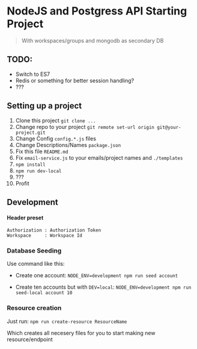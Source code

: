 # NodeJS and Postgress API Starting Project
> With workspaces/groups and mongodb as secondary DB

## TODO:
* Switch to ES7
* Redis or something for better session handling?
* ???

## Setting up a project

 1. Clone this project `git clone ...`
 2. Change repo to your project `git remote set-url origin git@your-project.git`
 3. Change Config `config.*.js` files
 4. Change Descriptions/Names `package.json`
 5. Fix this file `README.md`
 6. Fix `email-service.js` to your emails/project names and `./templates`
 6. `npm install`
 7. `npm run dev-local`
 8. ???
 9. Profit


## Development


#### Header preset

```
Authorization : Authorization Token
Workspace     : Workspace Id
```

### Database Seeding
Use command like this:

* Create one account: `NODE_ENV=development npm run seed account`
 
* Create ten accounts but with `DEV=local`: `NODE_ENV=development npm run seed-local account 10`

### Resource creation
Just run: `npm run create-resource ResourceName`

Which creates all necesery files for you to start making new resource/endpoint